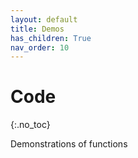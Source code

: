 ```yaml
---
layout: default
title: Demos
has_children: True
nav_order: 10
---
```


# Code
{:.no_toc}

Demonstrations of functions
